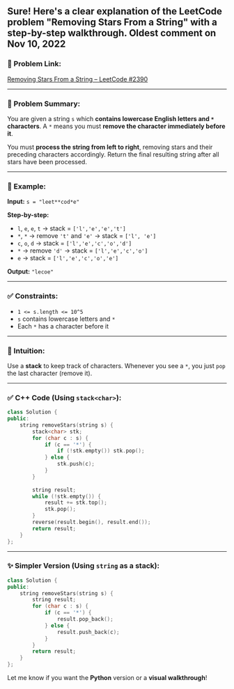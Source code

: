 Sure! Here's a clear explanation of the LeetCode problem **"Removing Stars From a String"** with a step-by-step walkthrough.
Oldest comment on Nov 10, 2022
---

### 🔗 Problem Link:

[Removing Stars From a String – LeetCode #2390](https://leetcode.com/problems/removing-stars-from-a-string/description/)

---

### 🧾 Problem Summary:

You are given a string `s` which **contains lowercase English letters and `*` characters**.
A `*` means you must **remove the character immediately before it**.

You must **process the string from left to right**, removing stars and their preceding characters accordingly. Return the final resulting string after all stars have been processed.

---

### 🔄 Example:

**Input:**
`s = "leet**cod*e"`

**Step-by-step:**

* `l`, `e`, `e`, `t` → stack = `['l','e','e','t']`
* `*`, `*` → remove `'t'` and `'e'` → stack = `['l', 'e']`
* `c`, `o`, `d` → stack = `['l','e','c','o','d']`
* `*` → remove `'d'` → stack = `['l','e','c','o']`
* `e` → stack = `['l','e','c','o','e']`

**Output:** `"lecoe"`

---

### ✅ Constraints:

* `1 <= s.length <= 10^5`
* `s` contains lowercase letters and `*`
* Each `*` has a character before it

---

### 🧠 Intuition:

Use a **stack** to keep track of characters.
Whenever you see a `*`, you just `pop` the last character (remove it).

---

### ✅ C++ Code (Using `stack<char>`):

```cpp
class Solution {
public:
    string removeStars(string s) {
        stack<char> stk;
        for (char c : s) {
            if (c == '*') {
                if (!stk.empty()) stk.pop();
            } else {
                stk.push(c);
            }
        }
        
        string result;
        while (!stk.empty()) {
            result += stk.top();
            stk.pop();
        }
        reverse(result.begin(), result.end());
        return result;
    }
};
```

---

### ✨ Simpler Version (Using `string` as a stack):

```cpp
class Solution {
public:
    string removeStars(string s) {
        string result;
        for (char c : s) {
            if (c == '*') {
                result.pop_back();
            } else {
                result.push_back(c);
            }
        }
        return result;
    }
};
```

Let me know if you want the **Python** version or a **visual walkthrough**!

